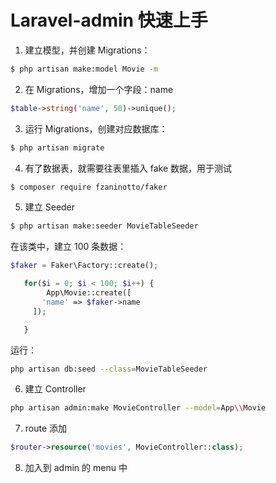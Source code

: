 #  Laravel-admin 快速上手

1. 建立模型，并创建 Migrations：

```sh
$ php artisan make:model Movie -m
```

2. 在 Migrations，增加一个字段：name

```php
$table->string('name', 50)->unique();
```

3. 运行 Migrations，创建对应数据库：

```sh
$ php artisan migrate
```

4. 有了数据表，就需要往表里插入 fake 数据，用于测试

```sh
$ composer require fzaninotto/faker
```

5. 建立 Seeder

```sh
$ php artisan make:seeder MovieTableSeeder
```

在该类中，建立 100 条数据：

```php
$faker = Faker\Factory::create();

   for($i = 0; $i < 100; $i++) {
      	App\Movie::create([
       'name' => $faker->name
     ]);

   }
```

运行：

```sh
php artisan db:seed --class=MovieTableSeeder
```

6. 建立 Controller

```sh
php artisan admin:make MovieController --model=App\\Movie
```

7. route 添加

```php
$router->resource('movies', MovieController::class);
```

8. 加入到 admin 的 menu 中

